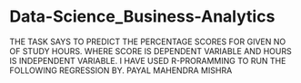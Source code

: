# Data-Science_Business-Analytics
THE TASK SAYS TO PREDICT THE PERCENTAGE SCORES FOR GIVEN NO OF STUDY HOURS.
WHERE SCORE IS DEPENDENT VARIABLE AND HOURS IS INDEPENDENT VARIABLE.
I HAVE USED R-PRORAMMING TO RUN THE FOLLOWING REGRESSION 
BY. PAYAL MAHENDRA MISHRA 
